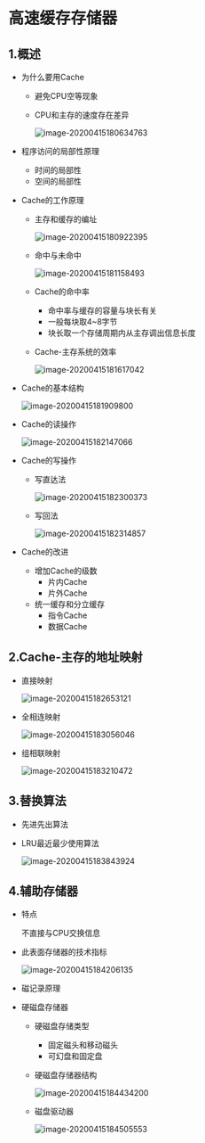 # 高速缓存存储器

## 1.概述

- 为什么要用Cache

  - 避免CPU空等现象

  - CPU和主存的速度存在差异

    ![image-20200415180634763](4%E9%AB%98%E9%80%9F%E7%BC%93%E5%AD%98/image-20200415180634763.png)

- 程序访问的局部性原理

  - 时间的局部性
  - 空间的局部性

- Cache的工作原理

  - 主存和缓存的编址

    ![image-20200415180922395](4%E9%AB%98%E9%80%9F%E7%BC%93%E5%AD%98/image-20200415180922395.png)

  - 命中与未命中

    ![image-20200415181158493](4%E9%AB%98%E9%80%9F%E7%BC%93%E5%AD%98/image-20200415181158493.png)

  - Cache的命中率

    - 命中率与缓存的容量与块长有关
    - 一般每块取4~8字节
    - 块长取一个存储周期内从主存调出信息长度
    
  - Cache-主存系统的效率
  
    ![image-20200415181617042](4%E9%AB%98%E9%80%9F%E7%BC%93%E5%AD%98/image-20200415181617042.png)

- Cache的基本结构

  ![image-20200415181909800](4%E9%AB%98%E9%80%9F%E7%BC%93%E5%AD%98/image-20200415181909800.png)

- Cache的读操作

  ![image-20200415182147066](4%E9%AB%98%E9%80%9F%E7%BC%93%E5%AD%98/image-20200415182147066.png)

- Cache的写操作

  - 写直达法

    ![image-20200415182300373](4%E9%AB%98%E9%80%9F%E7%BC%93%E5%AD%98/image-20200415182300373.png)

  - 写回法

     ![image-20200415182314857](4%E9%AB%98%E9%80%9F%E7%BC%93%E5%AD%98/image-20200415182314857.png)

- Cache的改进

  - 增加Cache的级数
    - 片内Cache
    - 片外Cache
  - 统一缓存和分立缓存
    - 指令Cache
    - 数据Cache


## 2.Cache-主存的地址映射

- 直接映射

  ![image-20200415182653121](4%E9%AB%98%E9%80%9F%E7%BC%93%E5%AD%98/image-20200415182653121.png)

- 全相连映射

  ![image-20200415183056046](4%E9%AB%98%E9%80%9F%E7%BC%93%E5%AD%98/image-20200415183056046.png)

- 组相联映射

  ![image-20200415183210472](4%E9%AB%98%E9%80%9F%E7%BC%93%E5%AD%98/image-20200415183210472.png)

## 3.替换算法

- 先进先出算法

- LRU最近最少使用算法

  ![image-20200415183843924](4%E9%AB%98%E9%80%9F%E7%BC%93%E5%AD%98/image-20200415183843924.png)

## 4.辅助存储器

- 特点

  不直接与CPU交换信息

- 此表面存储器的技术指标

  ![image-20200415184206135](4%E9%AB%98%E9%80%9F%E7%BC%93%E5%AD%98/image-20200415184206135.png)

- 磁记录原理

- 硬磁盘存储器

  - 硬磁盘存储类型

    - 固定磁头和移动磁头
    - 可幻盘和固定盘

  - 硬磁盘存储器结构

    ![image-20200415184434200](4%E9%AB%98%E9%80%9F%E7%BC%93%E5%AD%98/image-20200415184434200.png)

  - 磁盘驱动器

    ![image-20200415184505553](4%E9%AB%98%E9%80%9F%E7%BC%93%E5%AD%98/image-20200415184505553.png)